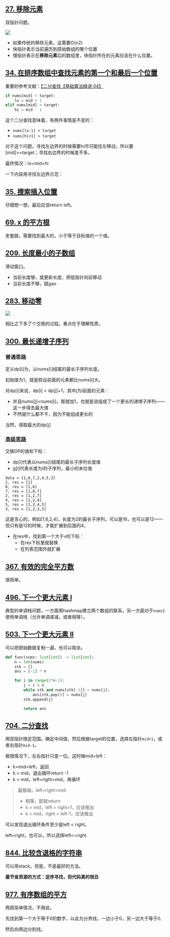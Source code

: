 ## [27. 移除元素](https://leetcode.cn/problems/remove-element/)

双指针问题。

![](https://code-thinking.cdn.bcebos.com/gifs/27.%E7%A7%BB%E9%99%A4%E5%85%83%E7%B4%A0-%E5%8F%8C%E6%8C%87%E9%92%88%E6%B3%95.gif)

- 如果传统的移除元素，这需要O(n2)
- 快指针表示当前遍历到原始数组的哪个位置
- 慢指针表示在**移除元素**后的数组里，快指针所在的元素应该在什么位置。





## [34. 在排序数组中查找元素的第一个和最后一个位置](https://leetcode.cn/problems/find-first-and-last-position-of-element-in-sorted-array/)

重要的参考文献：[【二分查找【基础算法精讲 04】](https://www.bilibili.com/video/BV1AP41137w7)

```python
if nums[mid] < target:
	lo = mid + 1
elif nums[mid] > target:
	hi = mid - 1
```

这个二分查找意味着，有两件事情是不变的：

- `nums[lo-1] < target`
- `nums[hi+1] > target`

对于这个问题，寻找左边界的时候需要hi尽可能往左移动，所以要[mid]>=target；寻找右边界的时候差不多。

最终情况：lo=mid=hi

一下内容用寻找左边界示范：







## [35. 搜索插入位置](https://leetcode.cn/problems/search-insert-position/)

仔细想一想，最后应该return left。



## [69. x 的平方根 ](https://leetcode.cn/problems/sqrtx/)

老套路，需要找到最大的，小于等于目标值的一个值。



## [209. 长度最小的子数组](https://leetcode.cn/problems/minimum-size-subarray-sum/)

滑动窗口。

- 当前长度够，就更新长度，把低指针向前移动
- 当前长度不够，就gao

## [283. 移动零](https://leetcode.cn/problems/move-zeroes/)

![](https://pic.leetcode-cn.com/36d1ac5d689101cbf9947465e94753c626eab7fcb736ae2175f5d87ebc85fdf0-283_2.gif)

相比之下多了个交换的过程。重点在于理解性质。

## [300. 最长递增子序列](https://leetcode.cn/problems/longest-increasing-subsequence/)

### 普通思路

定义dp[i]为，以nums[i]结尾的最长子序列长度。

初始值为1，就是假设前面的元素都比nums[i]大。

对dp[i]来说，dp[i] = dp[j]+1，其中j为i前面的元素：

- 并且nums[j]<nums[i]，那就加1，也就是说组成了一个更长的递增子序列——这一步得去最大值
- 不然就什么都不干，因为不能组成更长的

当然，得取最大的dp[j]

### [高级思路](https://www.bilibili.com/video/BV1ub411Q7sB?t=356.5)

交换DP的值和下标：

- dp[i]代表以nums[i]结尾的最长子序列长度值
- g[i]代表长度为i的子序列，最小的末位值

```
data = [1,6,7,2,4,5,3]
1, res = [1]
6, res = [1,6]
7, res = [1,6,7]
2, res = [1,2,7]
4, res = [1,2,4]
5, res = [1,2,4,5]
3, res = [1,2,3,5]
```

这是贪心的。例如[1,6,2,4]，长度为2的最长子序列，可以是16，也可以是12——但只有是12的时候，才能扩展到后面的4。

- 在res中，找到第一个大于v的下标：
  - 在res下标里就替换
  - 在列表范围外就扩展



## [367. 有效的完全平方数](https://leetcode.cn/problems/valid-perfect-square/)

很简单。



## [496. 下一个更大元素 I](https://leetcode.cn/problems/next-greater-element-i/)

典型的单调栈问题，一方面用hashmap建立两个数组的联系，另一方面对于`nums2`使用单调栈（允许单调递减，或者相等）。



## [503. 下一个更大元素 II](https://leetcode.cn/problems/next-greater-element-ii/)

可以把原始数据复制一遍，也可以取余。

``` python
def func(nums: list[int]) -> list[int]:
    n = len(nums)
    stk = []
    ans = [-1] * n

    for i in range(2*n-1):
        j = i % n
        while stk and nums[stk[-1]] < nums[j]:
            ans[stk.pop()] = nums[j]
        stk.append(j)

        return ans
```



## [704. 二分查找](https://leetcode.cn/problems/binary-search/)

用双指针限定范围。确定中间值，然后根据target的位置，选择左指针`mid+1`，或者右指针`mid-1`。

极限情况下，左右指针只差一位。这时候mid=left：

- k=mid=left，返回
- k < mid，退出循环return -1
- k > mid，left=right=mid，再循环

> 最极端，left=right=mid:
>
> - 相等，那就return
> - k > mid，left = right+1，应该推出
> - k < mid，right = left-1，应该推出

可以发现退出循环条件至少是left < right。

left=right，也可以，所以选择left<=right

## [844. 比较含退格的字符串](https://leetcode.cn/problems/backspace-string-compare/)

可以用stack，但是，不是最好的方法。

**最节省资源的方式：逆序寻找，但代码真的很丑**



## [977. 有序数组的平方](https://leetcode.cn/problems/squares-of-a-sorted-array/)

两周简单情况，不用说。

先找到第一个大于等于0的数字，以此为分界线，一边小于0，另一边大于等于0.

然后向两边分别找。



















